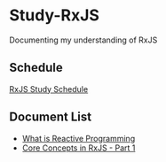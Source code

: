 # Study-RxJS
Documenting my understanding of RxJS



## Schedule

[RxJS Study Schedule](https://github.com/binDongKim/Study-RxJS/blob/master/RxJS%20Study%20Schedule(not%20fixed).md)



## Document List

- [What is Reactive Programming](https://github.com/binDongKim/Study-RxJS/blob/master/What%20is%20Reactive%20Programming.md)
- [Core Concepts in RxJS - Part 1](https://github.com/binDongKim/Study-RxJS/blob/master/Core%20Concepts%20in%20RxJS.md)

